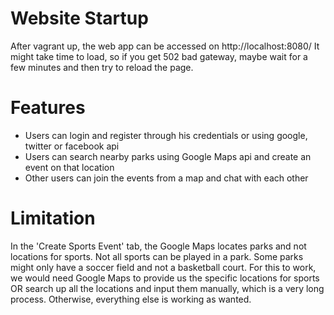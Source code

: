 # Website Startup

After vagrant up, the web app can be accessed on http://localhost:8080/
It might take time to load, so if you get 502 bad gateway, maybe wait for a few minutes and then try to reload the page.


# Features

* Users can login and register through his credentials or using google, twitter or facebook api
* Users can search nearby parks using Google Maps api and create an event on that location
* Other users can join the events from a map and chat with each other



# Limitation

In the 'Create Sports Event' tab, the Google Maps locates parks and not locations for sports.
Not all sports can be played in a park. Some parks might only have a soccer field and not a basketball court.
For this to work, we would need Google Maps to provide us the specific locations for sports
OR search up all the locations and input them manually, which is a very long process.
Otherwise, everything else is working as wanted.
